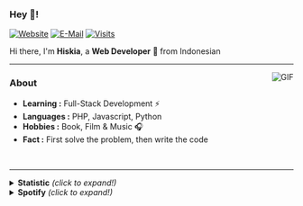 ### Hey 👋!
[![Website](https://img.shields.io/badge/website-dev-2a8?style=flat-square&logo=safari&logoColor=white)](https://hiskia.app)
[![E-Mail](https://img.shields.io/badge/email-reveal-369?style=flat-square&logo=gmail&logoColor=white)](https://mailhide.io/e/DJ1r1)
[![Visits](https://gpvc.arturio.dev/hiskiapp)](https://github.com/hiskiapp)

Hi there, I'm **Hiskia**, a **Web Developer** 🚀 from Indonesian

---------------------------------------------------------------------------------------------------------------------------------------------------------------------------------
<img align="right" alt="GIF" src="https://gist.githubusercontent.com/hiskiapp/5d907e1e546189b2d22aa228be4b61d0/raw/89bda6f411a45750b5e5c5d063fe75c1fe4c4a7f/5d907e1e546189b2d22aa228be4b61d0.gif" />


### About

-  **Learning :** Full-Stack Development :zap:
-  **Languages :** PHP, Javascript, Python
-  **Hobbies :** Book, Film & Music :headphones:
-  **Fact :** First solve the problem, then write the code
<br>

---------------------------------------------------------------------------------------------------------------------------------------------------------------------------------
<details>
  <summary><b>Statistic</b> <i>(click to expand!)</i></summary>

[![Hiskia's github stats](https://github-readme-stats.vercel.app/api?username=hiskiapp&hide=contribs,prs)](https://github.com/hiskiapp)
[![Top Langs](https://github-readme-stats.vercel.app/api/top-langs/?username=hiskiapp&layout=compact&hide=html,css)](https://github.com/hiskiapp)

</details>

<details>
  <summary><b>Spotify</b> <i>(click to expand!)</i></summary>

[![Spotify](https://spotify-now-playing-virid.vercel.app/api/spotify)](https://open.spotify.com/user/44h8hwkhfxp60in23sisw1y7r)

</details>
